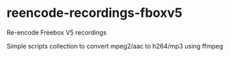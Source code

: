 # reencode-recordings-fboxv5
Re-encode Freebox V5 recordings

Simple scripts collection to convert mpeg2/aac to h264/mp3 using ffmpeg
